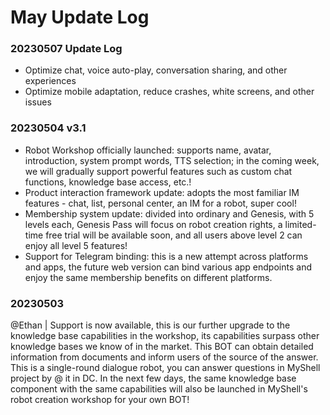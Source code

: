 # May Update Log

### 20230507 Update Log

* Optimize chat, voice auto-play, conversation sharing, and other experiences
* Optimize mobile adaptation, reduce crashes, white screens, and other issues

### 20230504 v3.1

* Robot Workshop officially launched: supports name, avatar, introduction, system prompt words, TTS selection; in the coming week, we will gradually support powerful features such as custom chat functions, knowledge base access, etc.!
* Product interaction framework update: adopts the most familiar IM features - chat, list, personal center, an IM for a robot, super cool!
* Membership system update: divided into ordinary and Genesis, with 5 levels each, Genesis Pass will focus on robot creation rights, a limited-time free trial will be available soon, and all users above level 2 can enjoy all level 5 features!
* Support for Telegram binding: this is a new attempt across platforms and apps, the future web version can bind various app endpoints and enjoy the same membership benefits on different platforms.

### 20230503

@Ethan | Support is now available, this is our further upgrade to the knowledge base capabilities in the workshop, its capabilities surpass other knowledge bases we know of in the market. This BOT can obtain detailed information from documents and inform users of the source of the answer. This is a single-round dialogue robot, you can answer questions in MyShell project by @ it in DC. In the next few days, the same knowledge base component with the same capabilities will also be launched in MyShell's robot creation workshop for your own BOT!